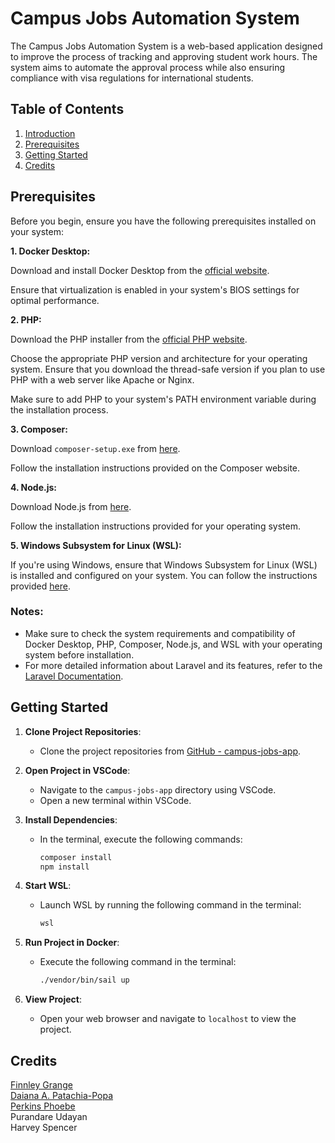 # Campus Jobs Automation System

The Campus Jobs Automation System is a web-based application designed to improve the process of tracking and approving student work hours. The system aims to automate the approval process while also ensuring compliance with visa regulations for international students.


## Table of Contents

1. [Introduction](#campus-jobs-automation-system)
2. [Prerequisites](#prerequisites)
3. [Getting Started](#getting-started)
6. [Credits](#credits)




## Prerequisites

Before you begin, ensure you have the following prerequisites installed on your system:

**1. Docker Desktop:**

Download and install Docker Desktop from the [official website](https://www.docker.com/products/docker-desktop/).

Ensure that virtualization is enabled in your system's BIOS settings for optimal performance.

**2. PHP:**

Download the PHP installer from the [official PHP website](https://windows.php.net/download#php-8.3).

Choose the appropriate PHP version and architecture for your operating system. Ensure that you download the thread-safe version if you plan to use PHP with a web server like Apache or Nginx.

Make sure to add PHP to your system's PATH environment variable during the installation process.

**3. Composer:**

Download `composer-setup.exe` from [here](https://getcomposer.org/download/).

Follow the installation instructions provided on the Composer website.

**4. Node.js:**

Download Node.js from [here](https://nodejs.org/en/download/current).

Follow the installation instructions provided for your operating system.

**5. Windows Subsystem for Linux (WSL):**

If you're using Windows, ensure that Windows Subsystem for Linux (WSL) is installed and configured on your system. You can follow the instructions provided [here](https://docs.microsoft.com/en-us/windows/wsl/install).


### Notes:

- Make sure to check the system requirements and compatibility of Docker Desktop, PHP, Composer, Node.js, and WSL with your operating system before installation.
- For more detailed information about Laravel and its features, refer to the [Laravel Documentation](https://laravel.com/docs/10.x).


## Getting Started

1. **Clone Project Repositories**:
   - Clone the project repositories from [GitHub - campus-jobs-app](https://github.com/finnleygrange/campus-jobs-team-a).

2. **Open Project in VSCode**:
   - Navigate to the `campus-jobs-app` directory using VSCode.
   - Open a new terminal within VSCode.

3. **Install Dependencies**:
   - In the terminal, execute the following commands:
     ```bash
     composer install
     npm install
     ```

4. **Start WSL**:
   - Launch WSL by running the following command in the terminal:
     ```bash
     wsl
     ```

5. **Run Project in Docker**:
   - Execute the following command in the terminal:
     ```bash
     ./vendor/bin/sail up
     ```

6. **View Project**:
   - Open your web browser and navigate to `localhost` to view the project.

## Credits

[Finnley Grange](https://github.com/finnleygrange) <br />
[Daiana A. Patachia-Popa](https://github.com/DaianaPopa) <br />
[Perkins Phoebe](https://github.com/phoebiep) <br />
Purandare Udayan <br />
Harvey Spencer <br />
